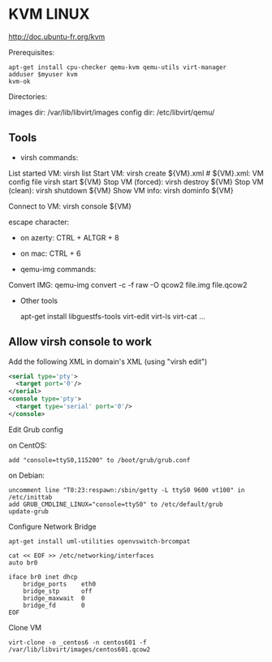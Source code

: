 KVM LINUX
=========

http://doc.ubuntu-fr.org/kvm

Prerequisites:

    apt-get install cpu-checker qemu-kvm qemu-utils virt-manager
    adduser $myuser kvm
    kvm-ok

Directories:

images dir: /var/lib/libvirt/images
config dir: /etc/libvirt/qemu/

Tools
-----

 - virsh commands:

List started VM: virsh list
Start VM: virsh create ${VM}.xml # ${VM}.xml: VM config file
           virsh start ${VM}
Stop VM (forced): virsh destroy ${VM}
Stop VM (clean): virsh shutdown ${VM}
Show VM info: virsh dominfo ${VM}

Connect to VM: virsh console ${VM}

escape character:
- on azerty: CTRL + ALTGR + 8
- on mac: CTRL + 6

 - qemu-img commands:

Convert IMG: qemu-img convert -c -f raw -O qcow2 file.img file.qcow2

 - Other tools

    apt-get install libguestfs-tools
    virt-edit
    virt-ls
    virt-cat
    ...

Allow virsh console to work
---------------------------

Add the following XML in domain's XML (using "virsh edit")

```xml
<serial type='pty'>
  <target port='0'/>
</serial>
<console type='pty'>
  <target type='serial' port='0'/>
</console>
```

Edit Grub config

on CentOS:

    add "console=ttyS0,115200" to /boot/grub/grub.conf

on Debian:

    uncomment line "T0:23:respawn:/sbin/getty -L ttyS0 9600 vt100" in /etc/inittab
    add GRUB_CMDLINE_LINUX="console=ttyS0" to /etc/default/grub
    update-grub

Configure Network Bridge

    apt-get install uml-utilities openvswitch-brcompat

    cat << EOF >> /etc/networking/interfaces
    auto br0

    iface br0 inet dhcp
        bridge_ports    eth0
        bridge_stp      off
        bridge_maxwait  0
        bridge_fd       0
    EOF

Clone VM

    virt-clone -o _centos6 -n centos601 -f /var/lib/libvirt/images/centos601.qcow2
